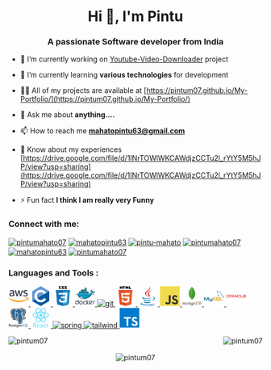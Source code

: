 <h1 align="center">Hi 👋, I'm Pintu</h1>
<h3 align="center">A passionate Software developer from India</h3>

- 🔭 I’m currently working on  [Youtube-Video-Downloader](https://github.com/PintuM07/Youtube-Video-Downloader) project

- 🌱 I’m currently learning **various technologies** for development

- 👨‍💻 All of my projects are available at [https://pintum07.github.io/My-Portfolio/](https://pintum07.github.io/My-Portfolio/)

- 💬 Ask me about **anything....**

- 📫 How to reach me  **mahatopintu63@gmail.com**

- 📄 Know about my experiences [https://drive.google.com/file/d/1INrTOWlWKCAWdjzCCTu2l_rYtY5M5hJP/view?usp=sharing](https://drive.google.com/file/d/1INrTOWlWKCAWdjzCCTu2l_rYtY5M5hJP/view?usp=sharing)

- ⚡ Fun fact **I think I am really very Funny**

<h3 align="left">Connect with me:</h3>
<p align="left">
<a href="https://twitter.com/pintumahato07" target="blank"><img align="center" src="https://raw.githubusercontent.com/rahuldkjain/github-profile-readme-generator/master/src/images/icons/Social/twitter.svg" alt="pintumahato07" height="30" width="40" /></a>
<a href="https://linkedin.com/in/mahatopintu63" target="blank"><img align="center" src="https://raw.githubusercontent.com/rahuldkjain/github-profile-readme-generator/master/src/images/icons/Social/linked-in-alt.svg" alt="mahatopintu63" height="30" width="40" /></a>
<a href="https://stackoverflow.com/users/pintu-mahato" target="blank"><img align="center" src="https://raw.githubusercontent.com/rahuldkjain/github-profile-readme-generator/master/src/images/icons/Social/stack-overflow.svg" alt="pintu-mahato" height="30" width="40" /></a>
<a href="https://instagram.com/pintumahato07" target="blank"><img align="center" src="https://raw.githubusercontent.com/rahuldkjain/github-profile-readme-generator/master/src/images/icons/Social/instagram.svg" alt="pintumahato07" height="30" width="40" /></a>
<a href="https://www.hackerrank.com/mahatopintu63" target="blank"><img align="center" src="https://raw.githubusercontent.com/rahuldkjain/github-profile-readme-generator/master/src/images/icons/Social/hackerrank.svg" alt="mahatopintu63" height="30" width="40" /></a>
<a href="https://www.leetcode.com/pintumahato07" target="blank"><img align="center" src="https://raw.githubusercontent.com/rahuldkjain/github-profile-readme-generator/master/src/images/icons/Social/leet-code.svg" alt="pintumahato07" height="30" width="40" /></a>
</p>

<h3 align="left">Languages and Tools : </h3>
<p align="left"> <a href="https://aws.amazon.com" target="_blank" rel="noreferrer"> <img src="https://raw.githubusercontent.com/devicons/devicon/master/icons/amazonwebservices/amazonwebservices-original-wordmark.svg" alt="aws" width="40" height="40"/> </a> <a href="https://www.cprogramming.com/" target="_blank" rel="noreferrer"> <img src="https://raw.githubusercontent.com/devicons/devicon/master/icons/c/c-original.svg" alt="c" width="40" height="40"/> </a> <a href="https://www.w3schools.com/css/" target="_blank" rel="noreferrer"> <img src="https://raw.githubusercontent.com/devicons/devicon/master/icons/css3/css3-original-wordmark.svg" alt="css3" width="40" height="40"/> </a> <a href="https://www.docker.com/" target="_blank" rel="noreferrer"> <img src="https://raw.githubusercontent.com/devicons/devicon/master/icons/docker/docker-original-wordmark.svg" alt="docker" width="40" height="40"/> </a> <a href="https://git-scm.com/" target="_blank" rel="noreferrer"> <img src="https://www.vectorlogo.zone/logos/git-scm/git-scm-icon.svg" alt="git" width="40" height="40"/> </a> <a href="https://www.w3.org/html/" target="_blank" rel="noreferrer"> <img src="https://raw.githubusercontent.com/devicons/devicon/master/icons/html5/html5-original-wordmark.svg" alt="html5" width="40" height="40"/> </a> <a href="https://www.java.com" target="_blank" rel="noreferrer"> <img src="https://raw.githubusercontent.com/devicons/devicon/master/icons/java/java-original.svg" alt="java" width="40" height="40"/> </a> <a href="https://developer.mozilla.org/en-US/docs/Web/JavaScript" target="_blank" rel="noreferrer"> <img src="https://raw.githubusercontent.com/devicons/devicon/master/icons/javascript/javascript-original.svg" alt="javascript" width="40" height="40"/> </a> <a href="https://www.mongodb.com/" target="_blank" rel="noreferrer"> <img src="https://raw.githubusercontent.com/devicons/devicon/master/icons/mongodb/mongodb-original-wordmark.svg" alt="mongodb" width="40" height="40"/> </a> <a href="https://www.mysql.com/" target="_blank" rel="noreferrer"> <img src="https://raw.githubusercontent.com/devicons/devicon/master/icons/mysql/mysql-original-wordmark.svg" alt="mysql" width="40" height="40"/> </a> <a href="https://www.oracle.com/" target="_blank" rel="noreferrer"> <img src="https://raw.githubusercontent.com/devicons/devicon/master/icons/oracle/oracle-original.svg" alt="oracle" width="40" height="40"/> </a> <a href="https://www.postgresql.org" target="_blank" rel="noreferrer"> <img src="https://raw.githubusercontent.com/devicons/devicon/master/icons/postgresql/postgresql-original-wordmark.svg" alt="postgresql" width="40" height="40"/> </a> <a href="https://reactjs.org/" target="_blank" rel="noreferrer"> <img src="https://raw.githubusercontent.com/devicons/devicon/master/icons/react/react-original-wordmark.svg" alt="react" width="40" height="40"/> </a> <a href="https://spring.io/" target="_blank" rel="noreferrer"> <img src="https://www.vectorlogo.zone/logos/springio/springio-icon.svg" alt="spring" width="40" height="40"/> </a> <a href="https://tailwindcss.com/" target="_blank" rel="noreferrer"> <img src="https://www.vectorlogo.zone/logos/tailwindcss/tailwindcss-icon.svg" alt="tailwind" width="40" height="40"/> </a> <a href="https://www.typescriptlang.org/" target="_blank" rel="noreferrer"> <img src="https://raw.githubusercontent.com/devicons/devicon/master/icons/typescript/typescript-original.svg" alt="typescript" width="40" height="40"/> </a> </p>

<p align="center"><img align="left" src="https://github-readme-stats.vercel.app/api/top-langs?username=pintum07&show_icons=true&locale=en&layout=compact" alt="pintum07" /></p>

<p align="center">&nbsp;<img align="right" src="https://github-readme-stats.vercel.app/api?username=pintum07&show_icons=true&locale=en" alt="pintum07" /></p>

<p align="center"><img align="center" src="https://github-readme-streak-stats.herokuapp.com/?user=pintum07&" alt="pintum07" /></p>
